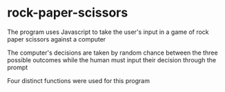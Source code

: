 # rock-paper-scissors

The program uses Javascript to take the user's input in a game of rock paper scissors against a computer

The computer's decisions are taken by random chance between the three possible outcomes while the human must input their decision through the prompt

Four distinct functions were used for this program